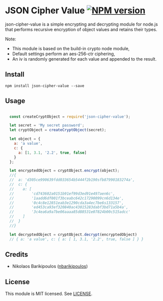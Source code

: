 # JSON Cipher Value [![NPM version][npm-image]][npm-url]

json-cipher-value is a simple encrypting and decrypting module for node.js that performs recursive encryption of object values and retains their types.

Note:
- This module is based on the build-in crypto node module,
- Default settings perform an aes-256-ctr ciphering,
- An iv is randomly generated for each value and appended to the result.

## Install

```shell
npm install json-cipher-value --save
```

## Usage

```js

  const createCryptObject = require('json-cipher-value');

  let secret = 'My secret password';
  let cryptObject = createCryptObject(secret);

  let object = {
    a: 'a value',
    c: {
      a: [1, 3.1, '2.2', true, false]
    }
  };

  let encryptedObject = cryptObject.encrypt(object);
  //{
  //  a: 'd305ce990639fdd033654b5444f2b190sfb87990183274a',
  //  c: {
  //    a: [
  //        'cd743602a0151b91ef99d3ed91e497aen6c',
  //        '1aadd6df001f3bceabc642c17290099cn6d134e',
  //        '0c4c8e12851eab3e1290cda3a4ec7be6s133157',
  //        'ed453ca93ef320840ac43015283dabf3bd71a5b4a',
  //        '3c4ea6a9a7be06aaaa85d88531e07824b00c515adcc'
  //    ]
  //  }
  //}

  let decryptedObject = cryptObject.decrypt(encryptedObject)
  // { a: 'a value', c: { a: [ 1, 3.1, '2.2', true, false ] } }
```

## Credits

- Nikolaos Barikipoulos ([nbarikipoulos](https://github.com/nbarikipoulos))

## License

This module is MIT licensed. See [LICENSE](./LICENSE.md).

[npm-url]: https://www.npmjs.com/package/json-cipher-value
[npm-image]: https://img.shields.io/npm/v/json-cipher-value.svg